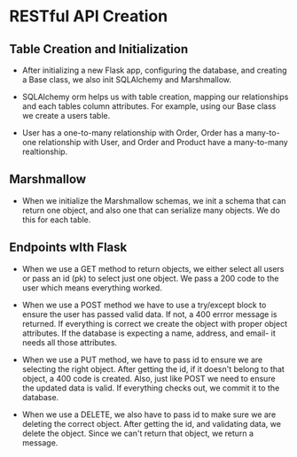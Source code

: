 # RESTful API Creation

## Table Creation and Initialization

- After initializing a new Flask app, configuring the database, and creating a Base class, we also init SQLAlchemy and Marshmallow.

- SQLAlchemy orm helps us with table creation, mapping our relationships and each tables column attributes. For example, using our Base class we create a users table.

- User has a one-to-many relationship with Order, Order has a many-to-one relationship with User, and Order and Product have a many-to-many realtionship.

## Marshmallow

- When we initialize the Marshmallow schemas, we init a schema that can return one object, and also one that can serialize many objects. We do this for each table.

## Endpoints wIth Flask

- When we use a GET method to return objects, we either select all users or pass an id (pk) to select just one object. We pass a 200 code to the user which means everything worked.

- When we use a POST method we have to use a try/except block to ensure the user has passed valid data. If not, a 400 errror message is returned. If everything is correct we create the object with proper object attributes. If the database is expecting a name, address, and email- it needs all those attributes.

- When we use a PUT method, we have to pass id to ensure we are selecting the right object. After getting the id, if it doesn't belong to that object, a 400 code is created. Also, just like POST we need to ensure the updated data is valid. If everything checks out, we commit it to the database.

- When we use a DELETE, we also have to pass id to make sure we are deleting the correct object. After getting the id, and validating data, we delete the object. Since we can't return that object, we return a message.
